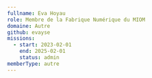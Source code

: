 ```yaml
---
fullname: Eva Hoyau
role: Membre de la Fabrique Numérique du MIOM
domaine: Autre
github: evayse
missions:
  - start: 2023-02-01
    end: 2025-02-01
    status: admin
memberType: autre
---
```

